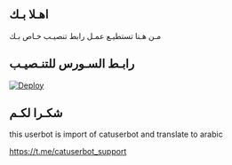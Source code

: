 ## اهـلا بـك
مـن هـنا تستطيـع عمـل رابط تنصيـب خـاص بـك

## رابـط السـورس للتنـصيـب

[![Deploy](https://www.herokucdn.com/deploy/button.svg)](https://heroku.com/deploy?template=https://github.com/aymmeen/jmthon)

## شكـرا لكـم 


this userbot is import of catuserbot and translate to arabic

https://t.me/catuserbot_support
